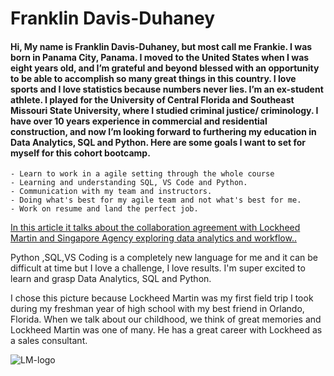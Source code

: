 # Franklin Davis-Duhaney 
#### Hi, My name is Franklin Davis-Duhaney, but most call me Frankie. I was born in Panama City, Panama. I moved to the United States when I was eight years old, and I’m grateful and beyond blessed with an opportunity to be able to accomplish so many great things in this country. I love sports and I love statistics because numbers never lies. I’m an ex-student athlete. I played for the University of Central Florida and Southeast Missouri State University, where I studied criminal justice/ criminology. I have over 10 years experience in commercial and residential construction, and now I’m looking forward to furthering my education in Data Analytics, SQL and Python. Here are some goals I want to set for myself for this cohort bootcamp.

    - Learn to work in a agile setting through the whole course
    - Learning and understanding SQL, VS Code and Python.
    - Communication with my team and instructors.
    - Doing what's best for my agile team and not what's best for me.
    - Work on resume and land the perfect job.

  <a href= "https://thedailyrecord.com/2023/03/27/lockheed-martin-dsta-to-collaborate-on-data-analytics-and-workflow-automation/"> In this article it talks about the collaboration agreement with Lockheed Martin and Singapore Agency exploring data analytics and workflow..</a>




Python ,SQL,VS Coding is a completely new language for me and it can be difficult at time but I love a challenge, I love results. I'm super excited to learn and grasp Data Analytics, SQL and Python.  


I chose this picture because Lockheed Martin was my first field trip I took during my freshman year of high school with my best friend in Orlando, Florida. When we talk about our childhood, we think of great memories and Lockheed Martin was one of many. He has a great career with Lockheed as a sales consultant. 

![LM-logo](https://github.com/FloatWazeAcademics/Homework/assets/127358707/d33d2d07-fe09-476b-831e-d0a26d46fc8c)
